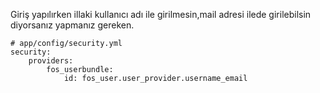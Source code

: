 
Giriş yapılırken illaki kullanıcı adı ile girilmesin,mail adresi ilede girilebilsin diyorsanız yapmanız gereken. 
    
    
    # app/config/security.yml
    security:
        providers:
            fos_userbundle:
                id: fos_user.user_provider.username_email